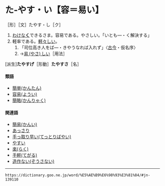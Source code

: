 # た‐やす・い【容＝易い】

［形］［文］たやす・し［ク］
1. [わけな**く**](わけない（訳無い）)できるさま。容易である。やさしい。「いとも―・く解決する」
2. 軽率である。[軽々しい](かるがるしい（軽軽しい）)。    
    1.  「司位高き人をば―・きやうなれば入れず」〈[古今](https://dictionary.goo.ne.jp/word/%E5%8F%A4%E4%BB%8A%E5%92%8C%E6%AD%8C%E9%9B%86/#jn-76609)・仮名序〉        
    2.  →[易 (やさ) しい](https://dictionary.goo.ne.jp/word/%E6%98%93%E3%81%97%E3%81%84/#jn-221721)［用法］
        

\[派生\]**たやすげ**［形動］**たやすさ**［名］

#### 類語

-   [簡単(かんたん)](https://dictionary.goo.ne.jp/word/%E7%B0%A1%E5%8D%98/#jn-49012)
-   [容易(ようい)](https://dictionary.goo.ne.jp/word/%E5%AE%B9%E6%98%93/#jn-226164)
-   [簡略(かんりゃく)](https://dictionary.goo.ne.jp/word/%E7%B0%A1%E7%95%A5/#jn-49965)

#### 関連語

-   [簡易(かんい)](https://dictionary.goo.ne.jp/word/%E7%B0%A1%E6%98%93/#jn-47455)
-   [あっさり](https://dictionary.goo.ne.jp/word/%E3%81%82%E3%81%A3%E3%81%95%E3%82%8A/#jn-4812)
-   [手っ取り早い(てっとりばやい)](https://dictionary.goo.ne.jp/word/%E6%89%8B%E3%81%A3%E5%8F%96%E3%82%8A%E6%97%A9%E3%81%84/#jn-151923)
-   [やすい](https://dictionary.goo.ne.jp/word/%E6%98%93%E3%81%84/#jn-221840)
-   [楽(らく)](https://dictionary.goo.ne.jp/word/%E6%A5%BD_%28%E3%82%89%E3%81%8F%29/#jn-229177)
-   [手軽(てがる)](https://dictionary.goo.ne.jp/word/%E6%89%8B%E8%BB%BD/#jn-150855)
-   [造作ない(ぞうさない)](https://dictionary.goo.ne.jp/word/%E9%80%A0%E4%BD%9C%E7%84%A1%E3%81%84/#jn-128570)

---
`https://dictionary.goo.ne.jp/word/%E5%AE%B9%E6%98%93%E3%81%84/#jn-139110`